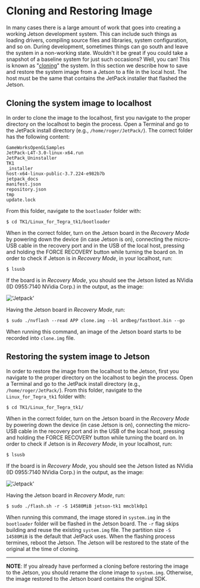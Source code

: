 # Cloning and Restoring Image

In many cases there is a large amount of work that goes into creating a working Jetson development system. This can include such things as loading drivers, compiling source files and libraries, system configuration, and so on. During development, sometimes things can go south and leave the system in a non-working state. Wouldn't it be great if you could take a snapshot of a baseline system for just such occasions? Well, you can! This is known as "[cloning](http://www.jetsonhacks.com/2015/08/26/clone-image-nvidia-jetson-tk1/)" the system. In this section we describe how to save and restore the system image from a Jetson to a file in the local host. The host must be the same that contains the JetPack installer that flashed the Jetson. 

## Cloning the system image to localhost 

In order to clone the image to the localhost, first you navigate to the proper directory on the localhost to begin the process. Open a Terminal and go to the JetPack install directory (e.g., ``/home/roger/JetPack/``). The correct folder has the following content:

```
GameWorksOpenGLSamples
JetPack-L4T-3.0-linux-x64.run
JetPack_Uninstaller
TK1
_installer
host-x64-linux-public-3.7.224-e982b7b
jetpack_docs
manifest.json
repository.json
tmp
update.lock
```
 
From this folder, navigate to the ``bootloader`` folder with:

``` 
$ cd TK1/Linux_for_Tegra_tk1/bootloader
```

When in the correct folder, turn on the Jetson board in the *Recovery Mode* by powering down the device (in case Jetson is on), connecting the micro-USB cable in the recovery port and in the USB of the local host, pressing and holding the FORCE RECOVERY button while turning the board on. In order to check if Jetson is in *Recovery Mode*, in your localhost, run:

```
$ lsusb
```

If the board is in *Recovery Mode*, you should see the Jetson listed as NVidia (ID 0955:7140 NVidia Corp.) in the output, as the image:

!['Jetpack'](https://platypus-boats.readthedocs.io/en/latest/_images/jetpack_6.png)

Having the Jetson board in *Recovery Mode*, run:

```
$ sudo ./nvflash --read APP clone.img --bl ardbeg/fastboot.bin --go
```

When running this command, an image of the Jetson board starts to be recorded into ``clone.img`` file.


## Restoring the system image to Jetson 

In order to restore the image from the localhost to the Jetson, first you navigate to the proper directory on the localhost to begin the process. Open a Terminal and go to the JetPack install directory (e.g., ``/home/roger/JetPack/``). From this folder, navigate to the ``Linux_for_Tegra_tk1`` folder with:

``` 
$ cd TK1/Linux_for_Tegra_tk1/
```

When in the correct folder, turn on the Jetson board in the *Recovery Mode* by powering down the device (in case Jetson is on), connecting the micro-USB cable in the recovery port and in the USB of the local host, pressing and holding the FORCE RECOVERY button while turning the board on. In order to check if Jetson is in *Recovery Mode*, in your localhost, run:

```
$ lsusb
```

If the board is in *Recovery Mode*, you should see the Jetson listed as NVidia (ID 0955:7140 NVidia Corp.) in the output, as the image:

!['Jetpack'](https://platypus-boats.readthedocs.io/en/latest/_images/jetpack_6.png)

Having the Jetson board in *Recovery Mode*, run:

```
$ sudo ./flash.sh -r -S 14580MiB jetson-tk1 mmcblk0p1
```

When running this command, the image stored in ``system.img`` in the ``bootloader`` folder will be flashed in the Jetson board. The ``-r`` flag skips building and reuse the existing ``system.img`` file. The partition size ``-S 14580MiB`` is the default that JetPack uses. When the flashing process termines, reboot the Jetson. The Jetson will be restored to the state of the original at the time of cloning.

---
**NOTE**: If you already have performed a cloning before restoring the image to the Jetson, you should rename the clone image to ``system.img``. Otherwise, the image restored to the Jetson board contains the original SDK.
